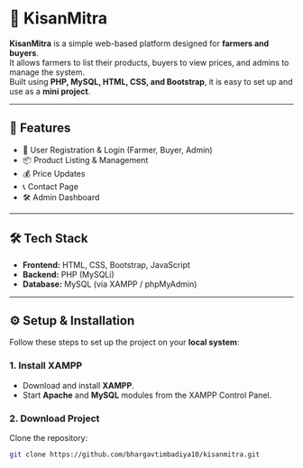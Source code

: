 # 🌾 KisanMitra

**KisanMitra** is a simple web-based platform designed for **farmers and buyers**.  
It allows farmers to list their products, buyers to view prices, and admins to manage the system.  
Built using **PHP, MySQL, HTML, CSS, and Bootstrap**, it is easy to set up and use as a **mini project**.

---

## 🚀 Features
- 👤 User Registration & Login (Farmer, Buyer, Admin)  
- 📦 Product Listing & Management  
- 💰 Price Updates  
- 📞 Contact Page  
- 🛠️ Admin Dashboard  

---

## 🛠️ Tech Stack
- **Frontend:** HTML, CSS, Bootstrap, JavaScript  
- **Backend:** PHP (MySQLi)  
- **Database:** MySQL (via XAMPP / phpMyAdmin)  

---

## ⚙️ Setup & Installation

Follow these steps to set up the project on your **local system**:

### 1. Install XAMPP
- Download and install **XAMPP**.  
- Start **Apache** and **MySQL** modules from the XAMPP Control Panel.  

### 2. Download Project
Clone the repository:
```bash
git clone https://github.com/bhargavtimbadiya10/kisanmitra.git

